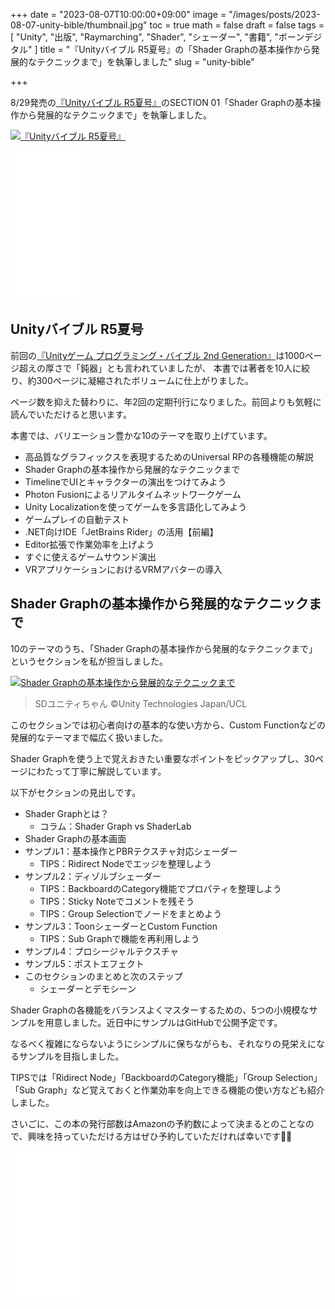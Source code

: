 +++
date = "2023-08-07T10:00:00+09:00"
image = "/images/posts/2023-08-07-unity-bible/thumbnail.jpg"
toc = true
math = false
draft = false
tags = [
    "Unity", "出版", "Raymarching", "Shader", "シェーダー", "書籍", "ボーンデジタル"
]
title = "『Unityバイブル R5夏号』の「Shader Graphの基本操作から発展的なテクニックまで」を執筆しました"
slug = "unity-bible"

+++

8/29発売の[『Unityバイブル R5夏号』](https://amzn.to/3QzV4me)のSECTION 01「Shader Graphの基本操作から発展的なテクニックまで」を執筆しました。

[![『Unityバイブル R5夏号』](/images/posts/2023-08-07-unity-bible/thumbnail.jpg)](/images/posts/2023-08-07-unity-bible/thumbnail.png)

<iframe sandbox="allow-popups allow-scripts allow-modals allow-forms allow-same-origin" style="width:120px;height:240px;" marginwidth="0" marginheight="0" scrolling="no" frameborder="0" src="//rcm-fe.amazon-adsystem.com/e/cm?lt1=_blank&bc1=000000&IS2=1&bg1=FFFFFF&fc1=000000&lc1=0000FF&t=gam00220c-22&language=ja_JP&o=9&p=8&l=as4&m=amazon&f=ifr&ref=as_ss_li_til&asins=4862465684&linkId=c3575812bc16a75ff5f4ccf46ea0671e"></iframe>

<!--more-->

## Unityバイブル R5夏号

前回の[『Unityゲーム プログラミング・バイブル 2nd Generation』](https://gam0022.net/blog/2021/06/08/unity-bible2/)は1000ページ超えの厚さで「鈍器」とも言われていましたが、
本書では著者を10人に絞り、約300ページに凝縮されたボリュームに仕上がりました。

ページ数を抑えた替わりに、年2回の定期刊行になりました。前回よりも気軽に読んでいただけると思います。

本書では、バリエーション豊かな10のテーマを取り上げています。

- 高品質なグラフィックスを表現するためのUniversal RPの各種機能の解説
- Shader Graphの基本操作から発展的なテクニックまで
- TimelineでUIとキャラクターの演出をつけてみよう
- Photon Fusionによるリアルタイムネットワークゲーム
- Unity Localizationを使ってゲームを多言語化してみよう
- ゲームプレイの自動テスト
- .NET向けIDE「JetBrains Rider」の活用【前編】
- Editor拡張で作業効率を上げよう
- すぐに使えるゲームサウンド演出
- VRアプリケーションにおけるVRMアバターの導入

## Shader Graphの基本操作から発展的なテクニックまで

10のテーマのうち、「Shader Graphの基本操作から発展的なテクニックまで」というセクションを私が担当しました。

[![Shader Graphの基本操作から発展的なテクニックまで](/images/posts/2023-08-07-unity-bible/Collage3.png)](/images/posts/2023-08-07-unity-bible/Collage3.png)

> SDユニティちゃん ©Unity Technologies Japan/UCL

このセクションでは初心者向けの基本的な使い方から、Custom Functionなどの発展的なテーマまで幅広く扱いました。

Shader Graphを使う上で覚えおきたい重要なポイントをピックアップし、30ページにわたって丁寧に解説しています。

以下がセクションの見出しです。

- Shader Graphとは？
    - コラム：Shader Graph vs ShaderLab
- Shader Graphの基本画面
- サンプル1：基本操作とPBRテクスチャ対応シェーダー
    - TIPS：Ridirect Nodeでエッジを整理しよう
- サンプル2：ディゾルブシェーダー
    - TIPS：BackboardのCategory機能でプロパティを整理しよう
    - TIPS：Sticky Noteでコメントを残そう
    - TIPS：Group Selectionでノードをまとめよう
- サンプル3：ToonシェーダーとCustom Function
    - TIPS：Sub Graphで機能を再利用しよう
- サンプル4：プロシージャルテクスチャ
- サンプル5：ポストエフェクト
- このセクションのまとめと次のステップ
    - シェーダーとデモシーン

Shader Graphの各機能をバランスよくマスターするための、5つの小規模なサンプルを用意しました。近日中にサンプルはGitHubで公開予定です。

なるべく複雑にならないようにシンプルに保ちながらも、それなりの見栄えになるサンプルを目指しました。

TIPSでは「Ridirect Node」「BackboardのCategory機能」「Group Selection」「Sub Graph」など覚えておくと作業効率を向上できる機能の使い方なども紹介しました。

さいごに、この本の発行部数はAmazonの予約数によって決まるとのことなので、興味を持っていただける方はぜひ予約していただければ幸いです🙇‍♂️

<iframe sandbox="allow-popups allow-scripts allow-modals allow-forms allow-same-origin" style="width:120px;height:240px;" marginwidth="0" marginheight="0" scrolling="no" frameborder="0" src="//rcm-fe.amazon-adsystem.com/e/cm?lt1=_blank&bc1=000000&IS2=1&bg1=FFFFFF&fc1=000000&lc1=0000FF&t=gam00220c-22&language=ja_JP&o=9&p=8&l=as4&m=amazon&f=ifr&ref=as_ss_li_til&asins=4862465684&linkId=c3575812bc16a75ff5f4ccf46ea0671e"></iframe>